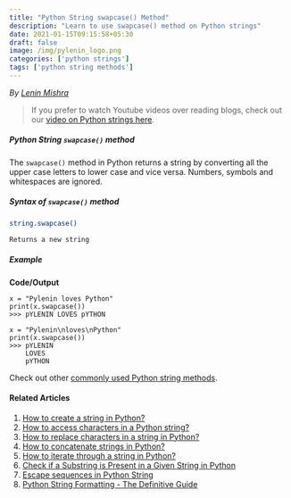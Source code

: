 ```yaml
---
title: "Python String swapcase() Method"
description: "Learn to use swapcase() method on Python strings"
date: 2021-01-15T09:15:58+05:30
draft: false
image: /img/pylenin_logo.png
categories: ['python strings']
tags: ['python string methods']
---
```

<div class="sharethis-inline-follow-buttons"></div>

*By [Lenin Mishra](https://www.pylenin.com/authors/#lenin-mishra)*

> If you prefer to watch Youtube videos over reading blogs, check out our [video on Python strings here](https://youtu.be/MXdNMo_f95I). 

##### Python String `swapcase()` method

The `swapcase()` method in Python returns a string by converting all the upper case letters to lower case and vice versa.
Numbers, symbols and whitespaces are ignored.

##### Syntax of `swapcase()` method

```bash
string.swapcase()

Returns a new string
```

##### Example

**Code/Output**

```python3
x = "Pylenin loves Python"
print(x.swapcase())
>>> pYLENIN LOVES pYTHON

x = "Pylenin\nloves\nPython"
print(x.swapcase())
>>> pYLENIN
    LOVES
    pYTHON
```

Check out other [commonly used Python string methods](https://www.pylenin.com/blogs/common-python-string-methods).

#### Related Articles

1. [How to create a string in Python?](https://www.pylenin.com/blogs/create-string-python/)
2. [How to access characters in a Python string?](https://www.pylenin.com/blogs/access-characters-in-string/)
3. [How to replace characters in a string in Python?](https://www.pylenin.com/blogs/replace-string-characters-python/)
4. [How to concatenate strings in Python?](https://www.pylenin.com/blogs/concatenate-strings-in-python/)
5. [How to iterate through a string in Python?](https://www.pylenin.com/blogs/iterating-through-python-string/)
6. [Check if a Substring is Present in a Given String in Python](https://www.pylenin.com/blogs/check-substring-in-a-string-python/)
7. [Escape sequences in Python String](https://www.pylenin.com/blogs/escape-sequences-python-string/)
8. [Python String Formatting - The Definitive Guide](https://www.pylenin.com/blogs/python-string-formatting/)



